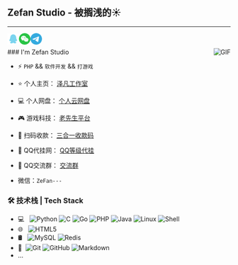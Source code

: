 ## Zefan Studio - 被搁浅的☀
---
<a href="http://wpa.qq.com/msgrd?v=3&uin=3111118880&site=qq&menu=yes">
  <img align="left" alt="泽凡 | QQ" width="26px" src="https://raw.githubusercontent.com/ZeFan1206/-/fd70c3dbfb64490ffa47bf2bc57c40aeb3b60b28/QQ.svg" />
</a>
<a href="https://raw.githubusercontent.com/ZeFan1206/-/main/%E6%89%AB%E4%B8%80%E6%89%AB.jpg">
  <img align="left" alt="泽凡 | 微信" width="26px" src="https://raw.githubusercontent.com/ZeFan1206/-/fd70c3dbfb64490ffa47bf2bc57c40aeb3b60b28/%E5%BE%AE%E4%BF%A1.svg" />
</a>
<a href="https://t.me/ZeFan01">
  <img align="left" alt="法外狂徒 | Telegram Channel" width="26px" src="https://raw.githubusercontent.com/Apibug/Apibug/master/icon/Telegram.svg" />
</a>
<br />
<br />
<img align="right" alt="GIF" src="h[ttps://raw.githubusercontent.com/ZeFan1206/-/main/b_21862b5a205b4e419a3fbf6e78fb3972.jpg](https://raw.githubusercontent.com/ZeFan1206/-/main/gif.gif)" />
### I'm Zefan Studio 

- ⚡ `PHP` && `软件开发` && `打游戏`

- ⭐ 个人主页： [泽凡工作室](https://www.xxgame.vip/)  

- 💻 个人网盘： [个人云网盘](https://cloud.xxgame.vip/) 

- 🎮 游戏科技： [老先生平台](http://lxs.xxgame.vip/login/) 

- 🧧 扫码收款： [三合一收款码](https://pay.xxgame.vip/) 

- 🐧 QQ代挂网： [QQ等级代挂](http://ilove.xxgame.vip)

- 💬 QQ交流群： [交流群](https://qm.qq.com/q/9738uEdHgY)

- 微信：`ZeFan---`  




### 🛠 技术栈 | Tech Stack

- 💻 &#160; ![Python](https://img.shields.io/badge/python-3-blue)
![C](https://img.shields.io/badge/C-%E8%AF%AD%E8%A8%80-red)
![Go](https://img.shields.io/badge/Go-Lang-green)
![PHP](https://img.shields.io/badge/PHP-5-brightgreen)
![Java](https://img.shields.io/badge/-Java-333333?style=flat&logo=Java&logoColor=007396)
![Linux](https://img.shields.io/badge/-Linux-333333?style=flat&logo=Linux&logoColor=FCC624)
![Shell](https://img.shields.io/badge/Bash-Shell-lightgrey)
- 🌐 &#160; ![HTML5](https://img.shields.io/badge/-HTML5-333333?style=flat&logo=HTML5)
- 🛢 &#160; ![MySQL](https://img.shields.io/badge/-MySQL-333333?style=flat&logo=mysql)
![Redis](https://img.shields.io/badge/Redis-3-red)
- 🔧 &#160;![Git](https://img.shields.io/badge/-Git-333333?style=flat&logo=git)
![GitHub](https://img.shields.io/badge/-GitHub-333333?style=flat&logo=github)
![Markdown](https://img.shields.io/badge/-Markdown-333333?style=flat&logo=markdown)
- ...
